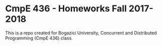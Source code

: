 # CmpE 436 - Homeworks Fall 2017-2018

This is a repo created for Bogazici University, Concurrent and Distributed Programming (CmpE 436) class.
